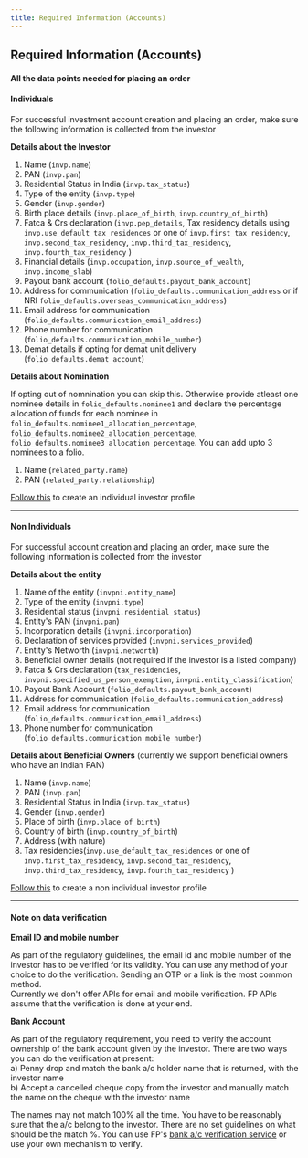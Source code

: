 ```yaml
---
title: Required Information (Accounts)
---
```

## Required Information (Accounts)
#### All the data points needed for placing an order

#### Individuals

For successful investment account creation and placing an order, make sure the following information is collected from the investor

**Details about the Investor**

1. Name  (`invp.name`)
2. PAN  (`invp.pan`)
3. Residential Status in India (`invp.tax_status`)
4. Type of the entity (`invp.type`)
4. Gender (`invp.gender`)
5. Birth place details  (`invp.place_of_birth`, `invp.country_of_birth`)
7. Fatca & Crs declaration  (`invp.pep_details`, Tax residency details using `invp.use_default_tax_residences` or one of `invp.first_tax_residency`, `invp.second_tax_residency`, `invp.third_tax_residency`, `invp.fourth_tax_residency` )
8. Financial details (`invp.occupation`, `invp.source_of_wealth`, `invp.income_slab`)
12. Payout bank account (`folio_defaults.payout_bank_account`)
13. Address for communication (`folio_defaults.communication_address` or if NRI `folio_defaults.overseas_communication_address`)
14. Email address for communication (`folio_defaults.communication_email_address`)
15. Phone number for communication (`folio_defaults.communication_mobile_number`)
15. Demat details if opting for demat unit delivery (`folio_defaults.demat_account`)

**Details about Nomination** 

If opting out of nomnination you can skip this. Otherwise provide atleast one nominee details in `folio_defaults.nominee1` and declare the percentage allocation of funds for each nominee in `folio_defaults.nominee1_allocation_percentage`, `folio_defaults.nominee2_allocation_percentage`, `folio_defaults.nominee3_allocation_percentage`. You can add upto 3 nominees to a folio.

1. Name (`related_party.name`)
2. PAN (`related_party.relationship`)

[Follow this](/identity/profiles/individual-investor/) to create an individual investor profile

---

#### Non Individuals

For successful account creation and placing an order, make sure the following information is collected from the investor

**Details about the entity**  
1. Name of the entity (`invpni.entity_name`)
2. Type of the entity (`invpni.type`)
3. Residential status (`invpni.residential_status`)
4. Entity's PAN (`invpni.pan`)
5. Incorporation details (`invpni.incorporation`)
6. Declaration of services provided (`invpni.services_provided`)
7. Entity's Networth (`invpni.networth`)
8. Beneficial owner details (not required if the investor is a listed company)
9. Fatca & Crs declaration (`tax_residencies`, `invpni.specified_us_person_exemption`, `invpni.entity_classification`)
10. Payout Bank Account (`folio_defaults.payout_bank_account`)
10. Address for communication (`folio_defaults.communication_address`)
11. Email address for communication (`folio_defaults.communication_email_address`)
12. Phone number for communication (`folio_defaults.communication_mobile_number`)

**Details about Beneficial Owners** (currently we support beneficial owners who have an Indian PAN)  

1. Name (`invp.name`)
2. PAN (`invp.pan`)
3. Residential Status in India (`invp.tax_status`)
4. Gender (`invp.gender`)
5. Place of birth (`invp.place_of_birth`)
6. Country of birth (`invp.country_of_birth`)
7. Address (with nature)
8. Tax residencies(`invp.use_default_tax_residences` or one of `invp.first_tax_residency`, `invp.second_tax_residency`, `invp.third_tax_residency`, `invp.fourth_tax_residency` )

[Follow this](/identity/profiles/non-individual-investor/) to create a non individual investor profile

---

#### Note on data verification

**Email ID and mobile number**  

As part of the regulatory guidelines, the email id and mobile number of the investor has to be verified for its validity. You can use any method of your choice to do the verification. Sending an OTP or a link is the most common method.  
Currently we don't offer APIs for email and mobile verification. FP APIs assume that the verification is done at your end.

**Bank Account**  

As part of the regulatory requirement, you need to verify the account ownership of the bank account given by the investor. There are two ways you can do the verification at present:  
a) Penny drop and match the bank a/c holder name that is returned, with the investor name  
b) Accept a cancelled cheque copy from the investor and manually match the name on the cheque with the investor name

The names may not match 100% all the time. You have to be reasonably sure that the a/c belong to the investor. There are no set guidelines on what should be the match %.
You can use FP's [bank a/c verification service](/identity/verification/perform-bank-account-verification/) or use your own mechanism to verify.
